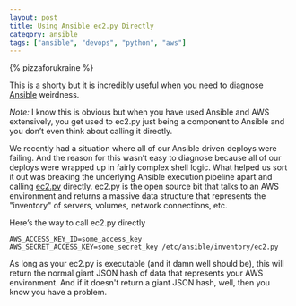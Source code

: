 ```yaml
---
layout: post
title: Using Ansible ec2.py Directly
category: ansible
tags: ["ansible", "devops", "python", "aws"]
---
```

{% pizzaforukraine  %}

This is a shorty but it is incredibly useful when you need to diagnose [Ansible](https://www.ansible.com/) weirdness.  

*Note:* I know this is obvious but when you have used Ansible and AWS extensively, you get used to ec2.py just being a component to Ansible and you don’t even think about calling it directly.

We recently had a situation where all of our Ansible driven deploys were failing.  And the reason for this wasn’t easy to diagnose because all of our deploys were wrapped up in fairly complex shell logic.  What helped us sort it out was breaking the underlying Ansible execution pipeline apart and calling [ec2.py](https://github.com/ansible/ansible/blob/devel/contrib/inventory/ec2.py) directly.  ec2.py is the open source bit that talks to an AWS environment and returns a massive data structure that represents the "inventory" of servers, volumes, network connections, etc.

Here’s the way to call ec2.py directly

    AWS_ACCESS_KEY_ID=some_access_key AWS_SECRET_ACCESS_KEY=some_secret_key /etc/ansible/inventory/ec2.py
    
As long as your ec2.py is executable (and it damn well should be), this will return the normal giant JSON hash of data that represents your AWS environment.  And if it doesn't return a giant JSON hash, well, then you know you have a problem.